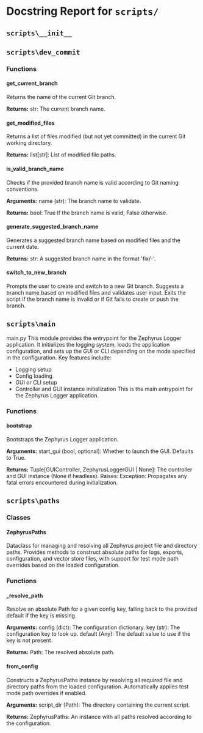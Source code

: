 # Docstring Report for `scripts/`


## `scripts\__init__`


## `scripts\dev_commit`


### Functions

#### get_current_branch

Returns the name of the current Git branch.

**Returns:**
str: The current branch name.

#### get_modified_files

Returns a list of files modified (but not yet committed) in the current Git working directory.

**Returns:**
list[str]: List of modified file paths.

#### is_valid_branch_name

Checks if the provided branch name is valid according to Git naming conventions.

**Arguments:**
name (str): The branch name to validate.

**Returns:**
bool: True if the branch name is valid, False otherwise.

#### generate_suggested_branch_name

Generates a suggested branch name based on modified files and the current date.

**Returns:**
str: A suggested branch name in the format 'fix/<keywords>-<date>'.

#### switch_to_new_branch

Prompts the user to create and switch to a new Git branch.
Suggests a branch name based on modified files and validates user input.
Exits the script if the branch name is invalid or if Git fails to create or push the branch.

## `scripts\main`


main.py
This module provides the entrypoint for the Zephyrus Logger application.
It initializes the logging system, loads the application configuration, and
sets up the GUI or CLI depending on the mode specified in the configuration.
Key features include:
- Logging setup
- Config loading
- GUI or CLI setup
- Controller and GUI instance initialization
This is the main entrypoint for the Zephyrus Logger application.


### Functions

#### bootstrap

Bootstraps the Zephyrus Logger application.

**Arguments:**
start_gui (bool, optional): Whether to launch the GUI. Defaults to True.

**Returns:**
Tuple[GUIController, ZephyrusLoggerGUI | None]: The controller and GUI instance (None if headless).
Raises:
Exception: Propagates any fatal errors encountered during initialization.

## `scripts\paths`


### Classes

#### ZephyrusPaths

Dataclass for managing and resolving all Zephyrus project file and directory paths.
Provides methods to construct absolute paths for logs, exports, configuration, and vector store files,
with support for test mode path overrides based on the loaded configuration.

### Functions

#### _resolve_path

Resolve an absolute Path for a given config key, falling back to the provided default if the key is missing.

**Arguments:**
config (dict): The configuration dictionary.
key (str): The configuration key to look up.
default (Any): The default value to use if the key is not present.

**Returns:**
Path: The resolved absolute path.

#### from_config

Constructs a ZephyrusPaths instance by resolving all required file and directory paths from the loaded configuration.
Automatically applies test mode path overrides if enabled.

**Arguments:**
script_dir (Path): The directory containing the current script.

**Returns:**
ZephyrusPaths: An instance with all paths resolved according to the configuration.